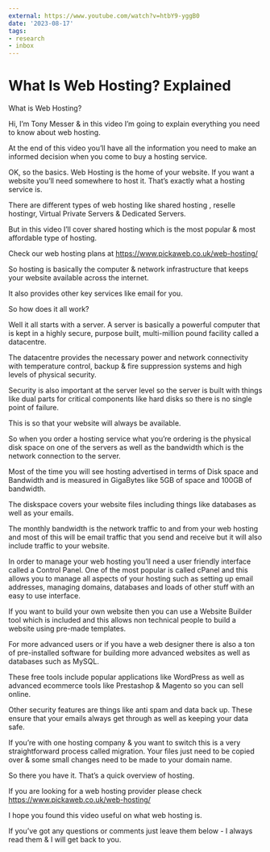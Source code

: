 ```yaml
---
external: https://www.youtube.com/watch?v=htbY9-yggB0
date: '2023-08-17'
tags:
- research
- inbox
---
```


# What Is Web Hosting? Explained

What is Web Hosting?

Hi, I’m Tony Messer & in this video I’m going to explain everything you need to know about web hosting.

At the end of this video you’ll have all the information you need to make an informed decision when you come to buy a hosting service.

OK, so the basics. Web Hosting is the home of your website. If you want a website you’ll need somewhere to host it. That’s exactly what a hosting service is.

There are different types of web hosting like shared hosting , reselle hostingr, Virtual Private Servers & Dedicated Servers.

But in this video I’ll cover shared hosting which is the most popular & most affordable type of hosting.

Check our web hosting plans at https://www.pickaweb.co.uk/web-hosting/

So hosting is basically the computer & network infrastructure that keeps your website available across the internet.

It also provides other key services like email for you.

So how does it all work?

Well it all starts with a server. A server is basically a powerful computer that is kept in a highly secure, purpose built, multi-million pound facility called a datacentre.

The datacentre provides the necessary power and network connectivity with temperature control, backup & fire suppression systems and high levels of physical security.

Security is also important at the server level so the server is built with things like dual parts for critical components like hard disks so there is no single point of failure.

This is so that your website will always be available.

So when you order a hosting service what you’re ordering is the physical disk space on one of the servers as well as the bandwidth which is the network connection to the server.

Most of the time you will see hosting advertised in terms of Disk space and Bandwidth and is measured in GigaBytes like 5GB of space and 100GB of bandwidth.

The diskspace covers your website files including things like databases as well as your emails.

The monthly bandwidth is the network traffic to and from your web hosting and most of this will be email traffic that you send and receive but it will also include traffic to your website.

In order to manage your web hosting you’ll need a user friendly interface called a Control Panel. One of the most popular is called cPanel and this allows you to manage all aspects of your hosting such as setting up email addresses, managing domains, databases and loads of other stuff with an easy to use interface.

If you want to build your own website then you can use a Website Builder tool which is included and this allows non technical people to build a website using pre-made templates.

For more advanced users or if you have a web designer there is also a ton of pre-installed software for building more advanced websites as well as databases such as MySQL.

These free tools include popular applications like WordPress as well as advanced ecommerce tools like Prestashop & Magento so you can sell online.

Other security features are things like anti spam and data back up. These ensure that your emails always get through as well as keeping your data safe.

If you’re with one hosting company & you want to switch this is a very straightforward process called migration. Your files just need to be copied over & some small changes need to be made to your domain name.

So there you have it. That’s a quick overview of hosting.

If you are looking for a web hosting provider please check  https://www.pickaweb.co.uk/web-hosting/

I hope you found this video useful on what web hosting is.

If you’ve got any questions or comments just leave them below - I always read them & I will get back to you.
